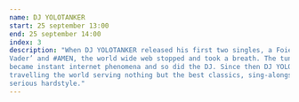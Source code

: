 ```yaml
---
name: DJ YOLOTANKER
start: 25 september 13:00
end: 25 september 14:00
index: 3
description: "When DJ YOLOTANKER released his first two singles, a Foie Gras remix of Christoff’s ‘Onze
Vader’ and #AMEN, the world wide web stopped and took a breath. The tunes and videoclip
became instant internet phenomena and so did the DJ. Since then DJ YOLOTANKER is
travelling the world serving nothing but the best classics, sing-alongs & polonaises with a
serious hardstyle."
---
```

